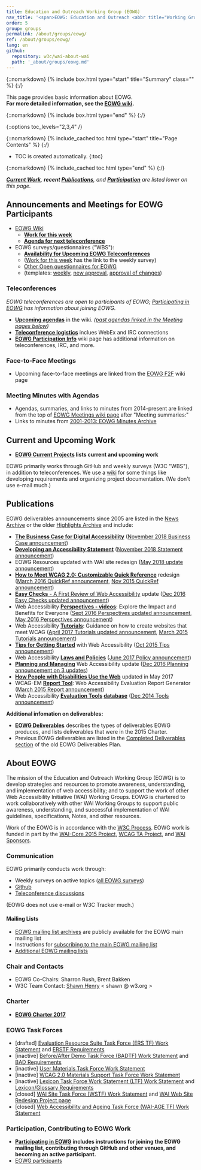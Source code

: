 ```yaml
---
title: Education and Outreach Working Group (EOWG)
nav_title: '<span>EOWG: Education and Outreach <abbr title="Working Group">WG</abbr></span>'
order: 5
group: groups
permalink: /about/groups/eowg/
ref: /about/groups/eowg/
lang: en
github:
  repository: w3c/wai-about-wai
  path: '_about/groups/eowg.md'
---
```


{::nomarkdown}
{% include box.html type="start" title="Summary" class="" %}
{:/}

This page provides basic information about EOWG.<br>**For more detailed information, see the [EOWG wiki](https://www.w3.org/WAI/EO/wiki/Main_Page).**

{::nomarkdown}
{% include box.html type="end" %}
{:/}


{::options toc_levels="2,3,4" /}

{::nomarkdown}
{% include_cached toc.html type="start" title="Page Contents" %}
{:/}

-   TOC is created automatically.
{:toc}

{::nomarkdown}
{% include_cached toc.html type="end" %}
{:/}

*[**Current Work**](#deliv), **recent [Publications](#pubs)**, and [**Participation**](#participation) are listed lower on this page.*

## Announcements and Meetings for EOWG Participants

-   [EOWG Wiki](http://www.w3.org/WAI/EO/wiki/Main_Page)
    -   **[Work for this
        week](https://www.w3.org/WAI/EO/wiki/EOWG_Meetings#Work_for_this_week)**
    -   **[Agenda for next
        teleconference](https://www.w3.org/WAI/EO/wiki/EOWG_Meetings#agenda)**
-   EOWG surveys/questionnaires ("WBS"):
    -   **[Availability for Upcoming EOWG
        Teleconferences](http://www.w3.org/2002/09/wbs/35532/availability/)**
    -   ([Work for this
        week](https://www.w3.org/WAI/EO/wiki/EOWG_Meetings#Work_for_this_week)
        has the link to the weekly survey)
    -   [Other Open questionnaires for
        EOWG](https://www.w3.org/2002/09/wbs/35532/)
    -   (templates:
        [weekly](https://www.w3.org/2002/09/wbs/35532/EOWG-template-weekly/),
        [new
        approval](https://www.w3.org/2002/09/wbs/35532/eowg-template-approval/),
        [approval of
        changes](https://www.w3.org/2002/09/wbs/35532/eowg-template-changes/))

### Teleconferences

*EOWG teleconferences are open to participants of EOWG; [Participating
in EOWG](http://www.w3.org/WAI/EO/participation.html) has information
about joining EOWG.*

-   **[Upcoming
    agendas](https://www.w3.org/WAI/EO/wiki/EOWG_Meetings#agenda)** in
    the wiki. *([past agendas linked in the Meeting pages
    below](#minutes))*
-   **[Teleconference
    logistics](https://www.w3.org/WAI/EO/wiki/EOWG_Meetings#Teleconference_Logistics)**
    inclues WebEx and IRC connections
-   **[EOWG Participation
    Info](https://www.w3.org/WAI/EO/wiki/EOWG_Participation_Info)** wiki
    page has additional information on teleconferences, IRC, and more.

### Face-to-Face Meetings

-   Upcoming face-to-face meetings are linked from the [EOWG
    F2F](https://www.w3.org/WAI/EO/wiki/EOWG_F2F) wiki page

### Meeting Minutes with Agendas

-   Agendas, summaries, and links to minutes from 2014-present are linked from the top of [EOWG Meetings wiki page](https://www.w3.org/WAI/EO/wiki/EOWG_Meetings) after "Meeting summaries:"
-   Links to minutes from [2001-2013: EOWG Minutes
    Archive](http://www.w3.org/WAI/EO/Minutes.html)

## Current and Upcoming Work

-   **[EOWG Current
    Projects](https://www.w3.org/WAI/EO/wiki/EOWG_Current_Projects)
    lists current and upcoming work**

EOWG primarily works through GitHub and weekly surveys (W3C "WBS"), in
addition to teleconferences. We use a
[wiki](http://www.w3.org/WAI/EO/wiki/Main_Page) for some things like
developing requirements and organizing project documentation. (We don't
use e-mail much.)

## Publications

EOWG deliverables announcements since 2005 are listed in the [News Archive](https://www.w3.org/WAI/news/all/) or the older [Highlights
Archive](https://www.w3.org/WAI/highlights/archive) and include:

-   [**The Business Case for Digital Accessibility**](https://www.w3.org/WAI/business-case/) ([November 2018 Business Case announcement](https://lists.w3.org/Archives/Public/public-wai-announce/2018OctDec/0001.html))
-   [**Developing an Accessibility Statement**](https://www.w3.org/WAI/planning/statements/) ([November 2018 Statement announcement](https://lists.w3.org/Archives/Public/public-wai-announce/2018OctDec/0002.html))
-   EOWG Resources updated with WAI site redesign ([May 2018 update announcement](https://lists.w3.org/Archives/Public/w3c-wai-ig/2018AprJun/0069.html))
-   **[How to Meet WCAG 2.0: Customizable Quick
    Reference](https://www.w3.org/WAI/WCAG20/quickref/)** redesign
    ([March 2016 QuickRef
    announcement](https://lists.w3.org/Archives/Public/w3c-wai-ig/2016JanMar/0173.html),
    [Nov 2015 QuickRef
    announcement](https://lists.w3.org/Archives/Public/w3c-wai-ig/2015OctDec/0017.html))
-   [**Easy Checks** - A First Review of Web
    Accessibility](/test-evaluation/preliminary/) update ([Dec
    2016 Easy Checks updated
    announcement](https://lists.w3.org/Archives/Public/w3c-wai-ig/2016OctDec/0165.html))
-   Web Accessibility [**Perspectives -
    videos**](/perspective-videos/): Explore the Impact
    and Benefits for Everyone ([Sept 2016 Perspectives updated
    announcement](https://lists.w3.org/Archives/Public/w3c-wai-ig/2016JulSep/0274.html),
    [May 2016 Perspectives
    announcement](https://lists.w3.org/Archives/Public/w3c-wai-ig/2016AprJun/0237.html))
-   Web Accessibility
    [**Tutorials**](https://www.w3.org/WAI/tutorials/): Guidance on how
    to create websites that meet WCAG ([April 2017 Tutorials updated
    announcement](https://lists.w3.org/Archives/Public/w3c-wai-ig/2017AprJun/0051.html),
    [March 2015 Tutorials
    announcement](https://lists.w3.org/Archives/Public/w3c-wai-ig/2015JanMar/0188.html))
-   [**Tips for Getting
    Started**](/tips/) with Web
    Accessibility ([Oct 2015 Tips
    announcement](https://lists.w3.org/Archives/Public/w3c-wai-ig/2015OctDec/0000.html))
-   Web Accessibility [**Laws and
    Policies**](https://www.w3.org/WAI/Policy/) ([June 2017 Policy
    announcement](https://lists.w3.org/Archives/Public/w3c-wai-ig/2017AprJun/0195.html))
-   [**Planning and Managing**](/planning-and-managing/) Web
    Accessibility update ([Dec 2016 Planning announcement on 3
    updates](https://lists.w3.org/Archives/Public/w3c-wai-ig/2016OctDec/0164.html))
-   **[How People with Disabilities Use the
    Web](/people-use-web/)** updated in May
    2017
-   WCAG-EM **[Report Tool](http://www.w3.org/WAI/eval/report-tool/)**:
    Web Accessibility Evaluation Report Generator ([March 2015 Report
    announcement](https://lists.w3.org/Archives/Public/w3c-wai-ig/2015JanMar/0189.html))
-   Web Accessibility **[Evaluation
    Tools](http://www.w3.org/WAI/ER/tools/) [database](http://www.w3.org/WAI/ER/tools/)**
    ([Dec 2014 Tools
    announcement](https://lists.w3.org/Archives/Public/w3c-wai-ig/2014OctDec/0221.html))

**Additional infomation on deliverables:**

-   [**EOWG
    Deliverables**](https://www.w3.org/WAI/EO/wiki/EOWG_Deliverables)
    describes the types of deliverables EOWG produces, and lists
    deliverables that were in the 2015 Charter.
-   Previous EOWG deliverables are listed in the [Completed Deliverables
    section](/WAI/EO/EO-Deliverables.html#done) of the old EOWG
    Deliverables Plan.

## About EOWG

The mission of the Education and Outreach Working Group (EOWG) is to
develop strategies and resources to promote awareness, understanding,
and implementation of web accessibility; and to support the work of
other Web Accessibility Initiative (WAI) Working Groups. EOWG is
chartered to work collaboratively with other WAI Working Groups to
support public awareness, understanding, and successful implementation
of WAI guidelines, specifications, Notes, and other resources.

Work of the EOWG is in accordance with the [W3C
Process](http://www.w3.org/2015/Process-20150901/). EOWG work is funded
in part by the [WAI-Core 2015 Project](http://www.w3.org/WAI/Core2015/),
[WCAG TA Project](https://www.w3.org/WAI/WCAGTA/), and [WAI
Sponsors](http://www.w3.org/WAI/Sponsor).

### Communication

EOWG primarily conducts work through:

-   Weekly surveys on active topics ([all EOWG
    surveys](https://www.w3.org/2002/09/wbs/35532/all))
-   [Github](https://github.com/orgs/w3c/teams/wai-eo/repositories)
-   [Teleconference discussions](https://www.w3.org/WAI/EO/wiki/EOWG_Meetings)

(EOWG does not use e-mail or W3C Tracker much.)

#### Mailing Lists

-   [EOWG mailing list
    archives](http://lists.w3.org/Archives/Public/w3c-wai-eo/) are
    publicly available for the EOWG main mailing list
-   Instructions for [subscribing to the main EOWG mailing
    list](https://www.w3.org/WAI/EO/participation.html#mail)
-   [Additional EOWG mailing lists](https://www.w3.org/WAI/EO/wiki/EOWG_Participation_Info#E-mail_Lists)


### Chair and Contacts

-   EOWG Co-Chairs: Sharron Rush, Brent Bakken
-   W3C Team Contact: [Shawn Henry](http://www.w3.org/People/Shawn/)
    &lt; shawn @ w3.org &gt;

### Charter

-   [**EOWG Charter 2017**](http://www.w3.org/WAI/EO/charter2017)

### EOWG Task Forces

-   \[drafted\] [Evaluation Resource Suite Task Force (ERS TF) Work
    Statement](https://www.w3.org/WAI/EO/2005/erstf) and [ERSTF Requirements](https://www.w3.org/WAI/EO/2005/ers-req)
-   \[inactive\] [Before/After Demo Task Force (BADTF) Work
    Statement](http://www.w3.org/WAI/EO/2005/badtf.html) and [BAD
    Requirements](http://www.w3.org/WAI/EO/Drafts/retrofit/requ-basite.html)
-   \[inactive\] [User Materials Task Force Work
    Statement](/WAI/EO/2006/users_tf)
-   \[inactive\] [WCAG 2.0 Materials Support Task Force Work
    Statement](/WAI/EO/2006/wcag2eowg_tf)
-   \[inactive\] [Lexicon Task Force Work Statement (LTF) Work
    Statement](http://www.w3.org/WAI/EO/2004/lexicon) and
    [Lexicon/Glossary Requirements](/WAI/EO/changelogs/cl-lexicon)
-   \[closed\] [WAI Site Task Force (WSTF) Work
    Statement](http://www.w3.org/WAI/EO/2003/wstf) and [WAI Web Site
    Redesign Project page](/WAI/redesign/project.html)
-   \[closed\] [Web Accessibility and Ageing Task Force (WAI-AGE TF)
    Work Statement](http://www.w3.org/WAI/EO/2008/wai-age-tf.html)

### Participation, Contributing to EOWG Work

-   **[Participating in EOWG](/WAI/EO/participation) includes instructions for joining the EOWG mailing list, contributing through GitHub and other venues, and becoming an active participant.**
-   [EOWG participants](/WAI/EO/EOWG-members.html)
